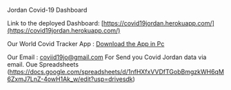 Jordan Covid-19 Dashboard

Link to the deployed Dashboard: [https://covid19jordan.herokuapp.com/](https://covid19jordan.herokuapp.com/)

Our World Covid Tracker App : [Download the App in Pc](https://drive.google.com/u/1/uc?id=169NAaty25FRcmwHABiLtjjoDusOmwxFa&export=download)

Our Email : coviid19jo@gmail.com   For Send you Covid Jordan data via email. 
Oue Spreadsheets (https://docs.google.com/spreadsheets/d/1nfHXfxVVDfTGobBmgzkWH6qM6ZxmJ7LnZ-4owH1Ak_w/edit?usp=drivesdk)
